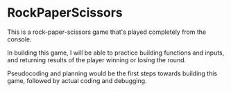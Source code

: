 # RockPaperScissors

This is a rock-paper-scissors game that's played completely from the console. 

In building this game, I will be able to practice building functions and inputs, and returning results of the player winning or losing the round.

Pseudocoding and planning would be the first steps towards building this game, followed by actual coding and debugging.

